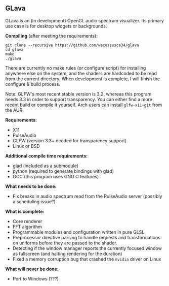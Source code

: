 ## GLava

GLava is an (in development) OpenGL audio spectrum visualizer. Its primary use case is for desktop widgets or backgrounds.

**Compiling** (after meeting the requirements)**:**

```
git clone --recursive https://github.com/wacossusca34/glava
cd glava
make
./glava
```

There are currently no make rules (or configure script) for installing anywhere else on the system, and the shaders are hardcoded to be read from the current directory. When development is complete, I will finish the configure & build process.

Note: GLFW's most recent stable version is 3.2, whereas this program needs 3.3 in order to support transparency. You can
either find a more recent build or compile it yourself. Arch users can install `glfw-x11-git` from the AUR.

**Requirements:**

- X11
- PulseAudio
- GLFW (version 3.3+ needed for transparency support)
- Linux or BSD

**Additional compile time requirements:**

- glad (included as a submodule)
- python (required to generate bindings with glad)
- GCC (this program uses GNU C features)

**What needs to be done:**

- Fix breaks in audio spectrum read from the PulseAudio server (possibly a scheduling issue?)

**What is complete:**

- Core renderer
- FFT algorithm
- Programmable modules and configuration written in pure GLSL
- Preprocessor directive parsing to handle requests and transformations on uniforms before they are passed to the shader.
- Detecting if the window manager reports the currently focused window as fullscreen (and halting rendering for the duration)
- Fixed a memory corruption bug that crashed the `nvidia` driver on Linux

**What will never be done:**

- Port to Windows (???)